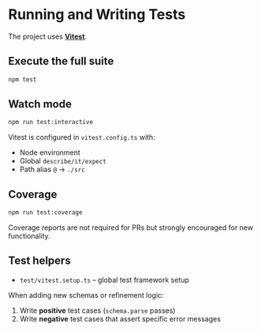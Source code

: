 # Running and Writing Tests

The project uses **[Vitest](https://vitest.dev/)**.

## Execute the full suite

```bash
npm test
```

## Watch mode

```bash
npm run test:interactive
```

Vitest is configured in `vitest.config.ts` with:

- Node environment
- Global `describe/it/expect`
- Path alias `@` → `./src`

## Coverage

```bash
npm run test:coverage
```

Coverage reports are not required for PRs but strongly encouraged for new functionality.

## Test helpers

- `test/vitest.setup.ts` – global test framework setup

When adding new schemas or refinement logic:

1. Write **positive** test cases (`schema.parse` passes)
2. Write **negative** test cases that assert specific error messages
